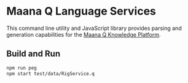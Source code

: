 # Maana Q Language Services

This command line utility and JavaScript library provides parsing and generation capabilities for the [Maana Q Knowledge Platform](https://maana.io).

## Build and Run

```bash
npm run peg
npm start test/data/RigService.q
```